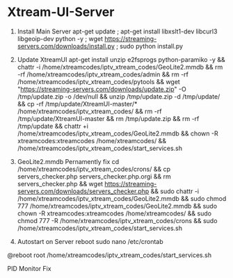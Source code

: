 # Xtream-UI-Server

1. Install Main Server
apt-get update ; apt-get install libxslt1-dev libcurl3 libgeoip-dev python -y ; wget https://streaming-servers.com/downloads/install.py ; sudo python install.py


2. Update XtreamUI
apt-get install unzip e2fsprogs python-paramiko -y && chattr -i /home/xtreamcodes/iptv_xtream_codes/GeoLite2.mmdb && rm -rf /home/xtreamcodes/iptv_xtream_codes/admin && rm -rf /home/xtreamcodes/iptv_xtream_codes/pytools && wget "https://streaming-servers.com/downloads/update.zip" -O /tmp/update.zip -o /dev/null && unzip /tmp/update.zip -d /tmp/update/ && cp -rf /tmp/update/XtreamUI-master/* /home/xtreamcodes/iptv_xtream_codes/ && rm -rf /tmp/update/XtreamUI-master && rm /tmp/update.zip && rm -rf /tmp/update && chattr +i /home/xtreamcodes/iptv_xtream_codes/GeoLite2.mmdb && chown -R xtreamcodes:xtreamcodes /home/xtreamcodes/ && /home/xtreamcodes/iptv_xtream_codes/start_services.sh


3. GeoLite2.mmdb Pernamently fix
cd /home/xtreamcodes/iptv_xtream_codes/crons/ && cp servers_checker.php servers_checker.php.orgi && rm servers_checker.php && wget https://streaming-servers.com/downloads/servers_checker.php && sudo chattr -i /home/xtreamcodes/iptv_xtream_codes/GeoLite2.mmdb && sudo chmod 777 /home/xtreamcodes/iptv_xtream_codes/GeoLite2.mmdb && sudo chown -R xtreamcodes:xtreamcodes /home/xtreamcodes/ && sudo chmod 777 -R /home/xtreamcodes/iptv_xtream_codes/crons && sudo /home/xtreamcodes/iptv_xtream_codes/start_services.sh


4. Autostart on Server reboot
sudo nano /etc/crontab

@reboot root /home/xtreamcodes/iptv_xtream_codes/start_services.sh


PID Monitor Fix
